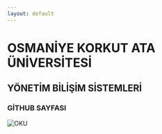```yaml
---
layout: default
---
```



# OSMANİYE KORKUT ATA ÜNİVERSİTESİ

## YÖNETİM BİLİŞİM SİSTEMLERİ

### GİTHUB SAYFASI




![OKU](https://www.osmaniye.edu.tr/Resource/Images/osmaniye-korkut-ata-universitesi.png)




